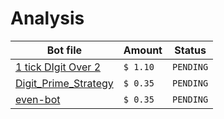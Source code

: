 # Analysis

| Bot file                                     | Amount   | Status    |
|----------------------------------------------|----------|-----------|
| [1 tick DIgit Over 2](1_tick_DIgit_Over_2)   | `$ 1.10` | `PENDING` |
| [Digit_Prime_Strategy](Digit_Prime_Strategy) | `$ 0.35` | `PENDING` |
| [even-bot](even-bot)                         | `$ 0.35` | `PENDING` |
